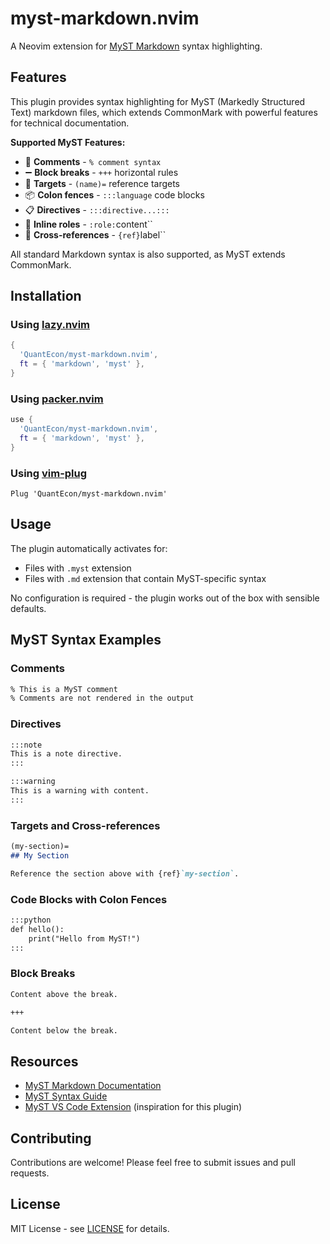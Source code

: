 # myst-markdown.nvim

A Neovim extension for [MyST Markdown](https://mystmd.org) syntax highlighting.

## Features

This plugin provides syntax highlighting for MyST (Markedly Structured Text) markdown files, which extends CommonMark with powerful features for technical documentation.

**Supported MyST Features:**

- 📝 **Comments** - `% comment syntax`
- ➖ **Block breaks** - `+++` horizontal rules  
- 🎯 **Targets** - `(name)=` reference targets
- 📦 **Colon fences** - `:::language` code blocks
- 📋 **Directives** - `:::directive...:::`
- 🔗 **Inline roles** - `:role:`content``
- 📌 **Cross-references** - `{ref}`label``

All standard Markdown syntax is also supported, as MyST extends CommonMark.

## Installation

### Using [lazy.nvim](https://github.com/folke/lazy.nvim)

```lua
{
  'QuantEcon/myst-markdown.nvim',
  ft = { 'markdown', 'myst' },
}
```

### Using [packer.nvim](https://github.com/wbthomason/packer.nvim)

```lua
use {
  'QuantEcon/myst-markdown.nvim',
  ft = { 'markdown', 'myst' },
}
```

### Using [vim-plug](https://github.com/junegunn/vim-plug)

```vim
Plug 'QuantEcon/myst-markdown.nvim'
```

## Usage

The plugin automatically activates for:

- Files with `.myst` extension
- Files with `.md` extension that contain MyST-specific syntax

No configuration is required - the plugin works out of the box with sensible defaults.

## MyST Syntax Examples

### Comments
```markdown
% This is a MyST comment
% Comments are not rendered in the output
```

### Directives
```markdown
:::note
This is a note directive.
:::

:::warning
This is a warning with content.
:::
```

### Targets and Cross-references
```markdown
(my-section)=
## My Section

Reference the section above with {ref}`my-section`.
```

### Code Blocks with Colon Fences
```markdown
:::python
def hello():
    print("Hello from MyST!")
:::
```

### Block Breaks
```markdown
Content above the break.

+++

Content below the break.
```

## Resources

- [MyST Markdown Documentation](https://mystmd.org)
- [MyST Syntax Guide](https://mystmd.org/spec)
- [MyST VS Code Extension](https://github.com/executablebooks/myst-vs-code) (inspiration for this plugin)

## Contributing

Contributions are welcome! Please feel free to submit issues and pull requests.

## License

MIT License - see [LICENSE](LICENSE) for details.
